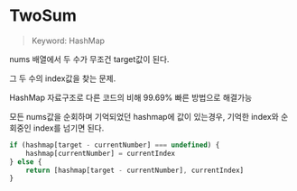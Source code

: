 # TwoSum

> Keyword: HashMap


nums 배열에서 두 수가 무조건 target값이 된다.

그 두 수의 index값을 찾는 문제.

HashMap 자료구조로 다른 코드의 비해 99.69% 빠른 방법으로 해결가능


모든 nums값을 순회하며 기억되었던 hashmap에 값이 있는경우, 기억한 index와 순회중인 index를 넘기면 된다.

```js
if (hashmap[target - currentNumber] === undefined) {
    hashmap[currentNumber] = currentIndex
} else {
    return [hashmap[target - currentNumber], currentIndex]
}
```